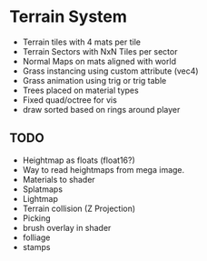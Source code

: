 # Terrain System
* Terrain tiles with 4 mats per tile
* Terrain Sectors with NxN Tiles per sector
* Normal Maps on mats aligned with world
* Grass instancing using custom attribute (vec4)
* Grass animation using trig or trig table
* Trees placed on material types
* Fixed quad/octree for vis
* draw sorted based on rings around player


## TODO
* Heightmap as floats (float16?)
* Way to read heightmaps from mega image.
* Materials to shader
* Splatmaps
* Lightmap
* Terrain collision (Z Projection)
* Picking
* brush overlay in shader
* folliage
* stamps
